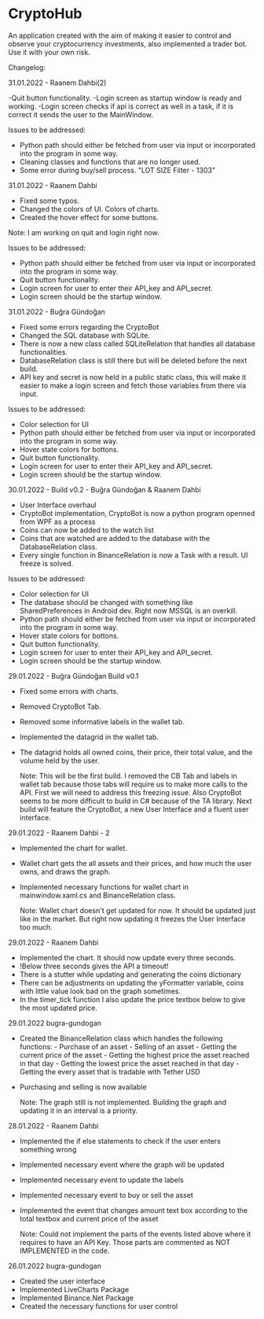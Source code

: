 # CryptoHub
An application created with the aim of making it easier to control and observe your cryptocurrency investments, also implemented a trader bot. Use it with your own risk.

Changelog:

31.01.2022 - Raanem Dahbi(2)
  
  -Quit button functionality.
  -Login screen as startup window is ready and working.
  -Login screen checks if api is correct as well in a task, if it is correct it sends the user to the MainWindow.

  Issues to be addressed:
  - Python path should either be fetched from user via input or incorporated into the program in some way.
  - Cleaning classes and functions that are no longer used.
  - Some error during buy/sell process. "LOT SIZE Filter - 1303"


31.01.2022 - Raanem Dahbi

  - Fixed some typos.
  - Changed the colors of UI. Colors of charts.
  - Created the hover effect for some buttons.
  
  Note: I am working on quit and login right now.

  Issues to be addressed:
  - Python path should either be fetched from user via input or incorporated into the program in some way.
  - Quit button functionality.
  - Login screen for user to enter their API_key and API_secret.
  - Login screen should be the startup window.



31.01.2022 - Buğra Gündoğan

  - Fixed some errors regarding the CryptoBot
  - Changed the SQL database with SQLite.
  - There is now a new class called SQLiteRelation that handles all database functionalities.
  - DatabaseRelation class is still there but will be deleted before the next build.
  - API key and secret is now held in a public static class, this will make it easier to make a login screen and fetch those variables from there via input.

  Issues to be addressed:
  - Color selection for UI
  - Python path should either be fetched from user via input or incorporated into the program in some way.
  - Hover state colors for bottons.
  - Quit button functionality.
  - Login screen for user to enter their API_key and API_secret.
  - Login screen should be the startup window.


30.01.2022 - Build v0.2 - Buğra Gündoğan & Raanem Dahbi

  - User Interface overhaul
  - CryptoBot implementation, CryptoBot is now a python program openned from WPF as a process
  - Coins can now be added to the watch list
  - Coins that are watched are added to the database with the DatabaseRelation class.
  - Every single function in BinanceRelation is now a Task with a result. UI freeze is solved.

  Issues to be addressed:
  - Color selection for UI
  - The database should be changed with something like SharedPreferences in Android dev. Right now MSSQL is an overkill.
  - Python path should either be fetched from user via input or incorporated into the program in some way.
  - Hover state colors for bottons.
  - Quit button functionality.
  - Login screen for user to enter their API_key and API_secret.
  - Login screen should be the startup window.



29.01.2022 - Buğra Gündoğan Build v0.1

- Fixed some errors with charts.
- Removed CryptoBot Tab.
- Removed some informative labels in the wallet tab.
- Implemented the datagrid in the wallet tab.
- The datagrid holds all owned coins, their price, their total value, and the volume held by the user.

  Note: This will be the first build. I removed the CB Tab and labels in wallet tab because those tabs will require us to make more calls to the API. First we will need to address this freezing issue. Also CryptoBot seems to be more difficult to build in C# because of the TA library. Next build will feature the CryptoBot, a new User Interface and a fluent user interface.


29.01.2022 - Raanem Dahbi - 2

- Implemented the chart for wallet.
- Wallet chart gets the all assets and their prices, and how much the user owns, and draws the graph.
- Implemented necessary functions for wallet chart in mainwindow.xaml.cs and BinanceRelation class.

  Note: Wallet chart doesn't get updated for now. It should be updated just like in the market. But right now updating it freezes the User Interface too much. 


29.01.2022 - Raanem Dahbi

- Implemented the chart. It should now update every three seconds. 
- !Below three seconds gives the API a timeout!
- There is a stutter while updating and generating the coins dictionary
- There can be adjustments on updating the yFormatter variable, coins with little value look bad on the graph sometimes.
- In the timer_tick function I also update the price textbox below to give the most updated price.

29.01.2022 bugra-gundogan

- Created the BinanceRelation class which handles the following functions:
          - Purchase of an asset
          - Selling of an asset
          - Getting the current price of the asset
          - Getting the highest price the asset reached in that day
          - Getting the lowest price the asset reached in that day
          - Getting the every asset that is tradable with Tether USD
- Purchasing and selling is now available

  Note: The graph still is not implemented. Building the graph and updating it in an interval is a priority.

28.01.2022 - Raanem Dahbi

- Implemented the if else statements to check if the user enters something wrong
- Implemented necessary event where the graph will be updated
- Implemented necessary event to update the labels
- Implemented necessary event to buy or sell the asset
- Implemented the event that changes amount text box according to the total textbox and current price of the asset

  Note: Could not implement the parts of the events listed above where it requires to have an API Key. Those parts are commented as NOT IMPLEMENTED in the code.

26.01.2022 bugra-gundogan

- Created the user interface
- Implemented LiveCharts Package
- Implemented Binance.Net Package
- Created the necessary functions for user control